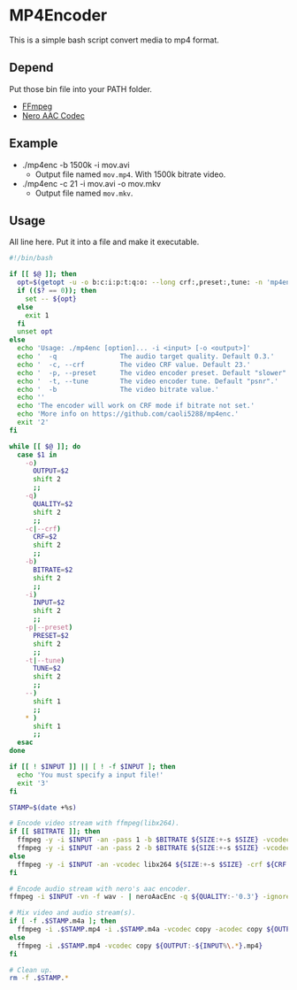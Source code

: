 # MP4Encoder
This is a simple bash script convert media to mp4 format.

## Depend
Put those bin file into your PATH folder.
- [FFmpeg](http://www.ffmpeg.org/)
- [Nero AAC Codec](http://www.nero.com/enu/company/about-nero/nero-aac-codec.php)

## Example
- ./mp4enc -b 1500k -i mov.avi
  - Output file named `mov.mp4`. With 1500k bitrate video.
- ./mp4enc -c 21 -i mov.avi -o mov.mkv
  - Output file named `mov.mkv`.
## Usage
All line here. Put it into a file and make it executable.
```Bash
#!/bin/bash

if [[ $@ ]]; then
  opt=$(getopt -u -o b:c:i:p:t:q:o: --long crf:,preset:,tune: -n 'mp4enc' -- $@)
  if (($? == 0)); then
    set -- ${opt}
  else
    exit 1
  fi
  unset opt
else
  echo 'Usage: ./mp4enc [option]... -i <input> [-o <output>]'
  echo '  -q                The audio target quality. Default 0.3.'
  echo '  -c, --crf         The video CRF value. Default 23.'
  echo '  -p, --preset      The video encoder preset. Default "slower".'
  echo '  -t, --tune        The video encoder tune. Default "psnr".'
  echo '  -b                The video bitrate value.'
  echo ''
  echo 'The encoder will work on CRF mode if bitrate not set.'
  echo 'More info on https://github.com/caoli5288/mp4enc.'
  exit '2'
fi

while [[ $@ ]]; do
  case $1 in
    -o)
      OUTPUT=$2
      shift 2
      ;;
    -q)
      QUALITY=$2
      shift 2
      ;;
    -c|--crf)
      CRF=$2
      shift 2
      ;;
    -b)
      BITRATE=$2
      shift 2
      ;;
    -i)
      INPUT=$2
      shift 2
      ;;
    -p|--preset)
      PRESET=$2
      shift 2
      ;;
    -t|--tune)
      TUNE=$2
      shift 2
      ;;
    --)
      shift 1
      ;;
    * )
      shift 1
      ;;
  esac
done

if [[ ! $INPUT ]] || [ ! -f $INPUT ]; then
  echo 'You must specify a input file!'
  exit '3'
fi

STAMP=$(date +%s)

# Encode video stream with ffmpeg(libx264).
if [[ $BITRATE ]]; then
  ffmpeg -y -i $INPUT -an -pass 1 -b $BITRATE ${SIZE:+-s $SIZE} -vcodec libx264 -passlogfile .$STAMP.log -tune ${TUNE:-'psnr'} .$STAMP.mp4 || exit 4
  ffmpeg -y -i $INPUT -an -pass 2 -b $BITRATE ${SIZE:+-s $SIZE} -vcodec libx264 -passlogfile .$STAMP.log -tune ${TUNE:-'psnr'} -preset ${PRESET:-'slower'} .$STAMP.mp4
else
  ffmpeg -y -i $INPUT -an -vcodec libx264 ${SIZE:+-s $SIZE} -crf ${CRF:-'23'} -preset ${PRESET:-'slower'} -tune ${TUNE:-'psnr'} .$STAMP.mp4 || exit 4
fi

# Encode audio stream with nero's aac encoder.
ffmpeg -i $INPUT -vn -f wav - | neroAacEnc -q ${QUALITY:-'0.3'} -ignorelength -if - -of .$STAMP.m4a

# Mix video and audio stream(s).
if [ -f .$STAMP.m4a ]; then
  ffmpeg -i .$STAMP.mp4 -i .$STAMP.m4a -vcodec copy -acodec copy ${OUTPUT:-${INPUT%\.*}.mp4}
else
  ffmpeg -i .$STAMP.mp4 -vcodec copy ${OUTPUT:-${INPUT%\.*}.mp4}
fi

# Clean up.
rm -f .$STAMP.*
```

